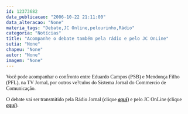 ```yaml
---
id: 12373682
data_publicacao: "2006-10-22 21:11:00"
data_alteracao: "None"
materia_tags: "Debate,JC Online,pelourinho,Rádio"
categoria: "Notícias"
title: "Acompanhe o debate também pela rádio e pelo JC OnLine"
sutia: "None"
chapeu: "None"
autor: "None"
imagem: "None"
---
```

<p><P><FONT face=Verdana>Você pode acompanhar o confronto entre Eduardo Campos (PSB) e Mendonça Filho (PFL), na TV Jornal, por outros ve?culos do Sistema Jornal do Commercio de Comunicação.</FONT></P></p>
<p><P><FONT face=Verdana>O debate vai ser transmitido pela Rádio Jornal (clique <STRONG><EM><A href=\"https://www.radiojornal.com.br/\" target=_blank>aqui</A></EM></STRONG>) e pelo JC OnLine (clique <STRONG><EM><A href=\"https://www.jc.com.br/\" target=_blank>aqui</A></EM></STRONG>).</FONT></P> </p>
